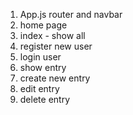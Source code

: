 1. App.js router and navbar
2. home page
3. index - show all
4. register new user
5. login user
6. show entry
7. create new entry
8. edit entry
9. delete entry